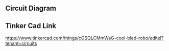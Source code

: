 ## Circuit Diagram

## Tinker Cad Link

https://www.tinkercad.com/things/cGSQLCMmWaG-cool-blad-robo/editel?tenant=circuits
